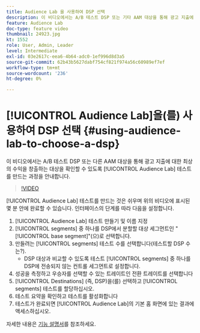 ```yaml
---
title: Audience Lab 을 사용하여 DSP 선택
description: 이 비디오에서는 A/B 테스트 DSP 또는 기타 AAM 대상을 통해 광고 지출에 대한 최상의 수익을 얻을 수 있는 대상을 확인할 수 있도록 대상 랩 테스트를 만드는 과정을 안내합니다.
feature: Audience Lab
doc-type: feature video
thumbnail: 24923.jpg
kt: 1552
role: User, Admin, Leader
level: Intermediate
exl-id: 03e2617c-eea6-4b64-adc0-1ef996d8d3a5
source-git-commit: 62b43b5627dabf754cf821f974a56c60989ef7ef
workflow-type: tm+mt
source-wordcount: '236'
ht-degree: 0%

---
```


# [!UICONTROL Audience Lab]을(를) 사용하여 DSP 선택 {#using-audience-lab-to-choose-a-dsp}

이 비디오에서는 A/B 테스트 DSP 또는 다른 AAM 대상을 통해 광고 지출에 대한 최상의 수익을 창출하는 대상을 확인할 수 있도록 [!UICONTROL Audience Lab] 테스트를 만드는 과정을 안내합니다.

>[!VIDEO](https://video.tv.adobe.com/v/30931/?quality=12&captions=kor)

[!UICONTROL Audience Lab] 테스트를 만드는 것은 쉬우며 위의 비디오에 표시된 몇 분 안에 완료할 수 있습니다. 인터페이스의 단계를 따라 다음을 설정합니다.

1. [!UICONTROL Audience Lab] 테스트 만들기 및 이름 지정
1. [!UICONTROL segments] 중 하나를 DSP에서 분할할 대상 세그먼트인 &quot;[!UICONTROL base segment]&quot;(으)로 선택합니다.
1. 만들려는 [!UICONTROL segments] 테스트 수를 선택합니다(테스트할 DSP 수는?).
   * DSP 대상과 비교할 수 있도록 테스트 [!UICONTROL segments] 중 하나를 DSP에 전송되지 않는 컨트롤 세그먼트로 설정합니다.
1. 성공을 측정하고 우승자를 선택할 수 있는 트레이트인 전환 트레이트를 선택합니다
1. [!UICONTROL Destinations] (즉, DSP)을(를) 선택하고 [!UICONTROL segments] 테스트를 할당하십시오.
1. 테스트 요약을 확인하고 테스트를 활성화합니다
1. 테스트가 완료되면 [!UICONTROL Audience Lab]의 기본 홈 화면에 있는 결과에 액세스하십시오.

자세한 내용은 [기능 설명서](https://experienceleague.adobe.com/docs/audience-manager/user-guide/features/audience-lab/audience-lab.html?lang=ko)를 참조하세요.
